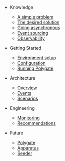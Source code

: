 - Knowledge

   - [A simple problem](knowledge/a-simple-problem.md)
   - [The desired solution](knowledge/the-desired-solution.md)
   - [Going asynchronous](knowledge/going-asynchronous.md)
   - [Event sourcing](knowledge/event-sourcing.md)
   - [Observability](knowledge/observability.md)

- Getting Started

   - [Environment setup](getting-started/environment-setup.md)
   - [Configuration](getting-started/configuration.md)
   - [Running Polygate](getting-started/running-polygate.md)

- Architecture

   - [Overview](architecture/overview.md)
   - [Events](architecture/events.md)
   - [Scenarios](architecture/scenarios.md)

- Engineering

   - [Monitoring](engineering/monitoring.md)
   - [Recommendations](engineering/recommendations.md)

- Future

   - [Polygate](future/polygate.md)
   - [Apparatus](future/apparatus.md)
   - [Seeder](future/seeder.md)